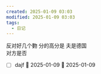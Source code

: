 ```yaml
---
created: 2025-01-09 03:03
modified: 2025-01-09 03:03
tags:
  - 日记
---
```


反对好几个覅
分的高分是
夫是德国  
对方是否
- [ ] dajf 🛫 2025-01-09 📅 2025-01-09
  
